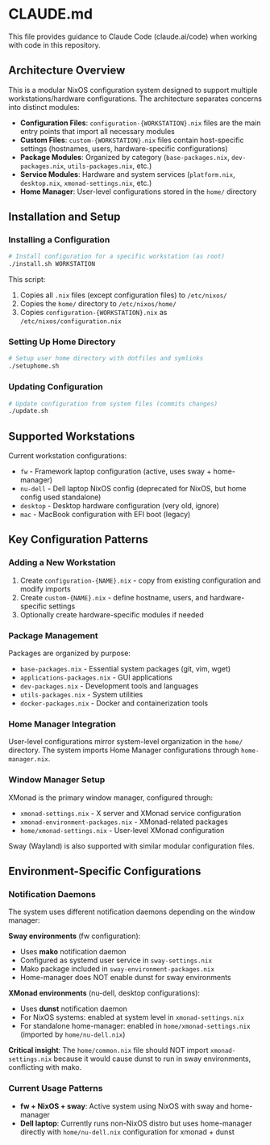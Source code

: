 # CLAUDE.md

This file provides guidance to Claude Code (claude.ai/code) when working with code in this repository.

## Architecture Overview

This is a modular NixOS configuration system designed to support multiple workstations/hardware configurations. The architecture separates concerns into distinct modules:

- **Configuration Files**: `configuration-{WORKSTATION}.nix` files are the main entry points that import all necessary modules
- **Custom Files**: `custom-{WORKSTATION}.nix` files contain host-specific settings (hostnames, users, hardware-specific configurations)
- **Package Modules**: Organized by category (`base-packages.nix`, `dev-packages.nix`, `utils-packages.nix`, etc.)
- **Service Modules**: Hardware and system services (`platform.nix`, `desktop.nix`, `xmonad-settings.nix`, etc.)
- **Home Manager**: User-level configurations stored in the `home/` directory

## Installation and Setup

### Installing a Configuration
```bash
# Install configuration for a specific workstation (as root)
./install.sh WORKSTATION
```

This script:
1. Copies all `.nix` files (except configuration files) to `/etc/nixos/`
2. Copies the `home/` directory to `/etc/nixos/home/`
3. Copies `configuration-{WORKSTATION}.nix` as `/etc/nixos/configuration.nix`

### Setting Up Home Directory
```bash
# Setup user home directory with dotfiles and symlinks
./setuphome.sh
```

### Updating Configuration
```bash
# Update configuration from system files (commits changes)
./update.sh
```

## Supported Workstations

Current workstation configurations:
- `fw` - Framework laptop configuration (active, uses sway + home-manager)
- `nu-dell` - Dell laptop NixOS config (deprecated for NixOS, but home config used standalone)
- `desktop` - Desktop hardware configuration (very old, ignore)
- `mac` - MacBook configuration with EFI boot (legacy)

## Key Configuration Patterns

### Adding a New Workstation
1. Create `configuration-{NAME}.nix` - copy from existing configuration and modify imports
2. Create `custom-{NAME}.nix` - define hostname, users, and hardware-specific settings
3. Optionally create hardware-specific modules if needed

### Package Management
Packages are organized by purpose:
- `base-packages.nix` - Essential system packages (git, vim, wget)
- `applications-packages.nix` - GUI applications
- `dev-packages.nix` - Development tools and languages
- `utils-packages.nix` - System utilities
- `docker-packages.nix` - Docker and containerization tools

### Home Manager Integration
User-level configurations mirror system-level organization in the `home/` directory. The system imports Home Manager configurations through `home-manager.nix`.

### Window Manager Setup
XMonad is the primary window manager, configured through:
- `xmonad-settings.nix` - X server and XMonad service configuration
- `xmonad-environment-packages.nix` - XMonad-related packages
- `home/xmonad-settings.nix` - User-level XMonad configuration

Sway (Wayland) is also supported with similar modular configuration files.

## Environment-Specific Configurations

### Notification Daemons
The system uses different notification daemons depending on the window manager:

**Sway environments** (fw configuration):
- Uses **mako** notification daemon
- Configured as systemd user service in `sway-settings.nix`
- Mako package included in `sway-environment-packages.nix`
- Home-manager does NOT enable dunst for sway environments

**XMonad environments** (nu-dell, desktop configurations):
- Uses **dunst** notification daemon
- For NixOS systems: enabled at system level in `xmonad-settings.nix`  
- For standalone home-manager: enabled in `home/xmonad-settings.nix` (imported by `home/nu-dell.nix`)

**Critical insight**: The `home/common.nix` file should NOT import `xmonad-settings.nix` because it would cause dunst to run in sway environments, conflicting with mako.

### Current Usage Patterns
- **fw + NixOS + sway**: Active system using NixOS with sway and home-manager
- **Dell laptop**: Currently runs non-NixOS distro but uses home-manager directly with `home/nu-dell.nix` configuration for xmonad + dunst
